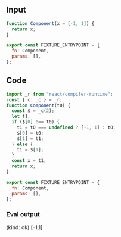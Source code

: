 
## Input

```javascript
function Component(x = [-1, 1]) {
  return x;
}

export const FIXTURE_ENTRYPOINT = {
  fn: Component,
  params: [],
};

```

## Code

```javascript
import _r from "react/compiler-runtime";
const { c: _c } = _r;
function Component(t0) {
  const $ = _c(2);
  let t1;
  if ($[0] !== t0) {
    t1 = t0 === undefined ? [-1, 1] : t0;
    $[0] = t0;
    $[1] = t1;
  } else {
    t1 = $[1];
  }
  const x = t1;
  return x;
}

export const FIXTURE_ENTRYPOINT = {
  fn: Component,
  params: [],
};

```
      
### Eval output
(kind: ok) [-1,1]